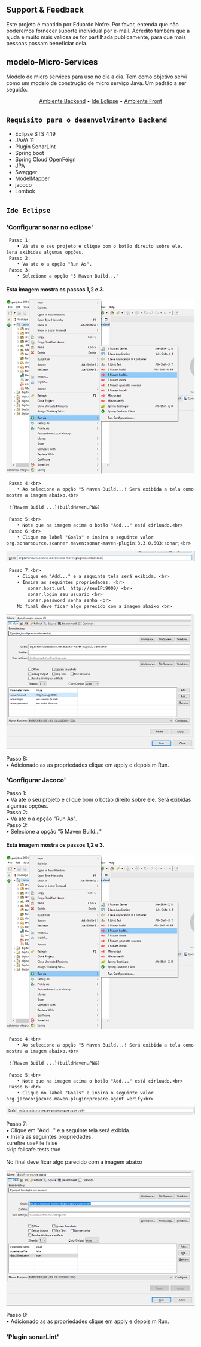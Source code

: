 ## Support & Feedback<BR>
Este projeto é mantido por Eduardo Nofre. Por favor, entenda que não poderemos fornecer suporte individual por e-mail. Acredito também que a ajuda é muito mais valiosa se for partilhada publicamente, para que mais pessoas possam beneficiar dela.

## modelo-Micro-Services<BR>

Modelo de micro services para uso no dia  a dia.
Tem como objetivo servi como um modelo de construção de micro serviço Java. Um padrão a ser seguido.

<p align="center">
   <a href="#ambiente-dev-backend">Ambiente Backend</a> •
   <a href="#infra-estrutura-aws">Ide Eclipse</a> •
  <a href="#ambiente-dev-front">Ambiente Front</a>
</p>

## `Requisito para o desenvolvimento Backend`
- Eclipse STS 4.19
- JAVA 11 
- Plugin SonarLint
- Spring boot 
- Spring Cloud OpenFeign
- JPA
- Swagger 
- ModelMapper 
- jacoco 
- Lombok

## `Ide Eclipse`
### 'Configurar sonar no eclipse'

     Passo 1:
        • Vá ate o seu projeto e clique bom o botão direito sobre ele. Será exibidas algumas opções.
     Passo 2:
        • Va ate o a opção "Run As".
     Passo 3:
        • Selecione a opção "5 Maven Build..."
        
  #### Esta imagem mostra os passos 1,2 e 3.

![sonar](sonar.png)

     Passo 4:<br>
        • Ao selecione a opção "5 Maven Build...! Será exibida a tela como mostra a imagem abaixo.<br>
  
     ![Mavem Build ...](buildMaven.PNG)
  
     Passo 5:<br>
        • Note que na imagem acima o botão "Add..." está cirluado.<br>
     Passo 6:<br>
        • Clique no label "Goals" e insira o seguinte valor org.sonarsource.scanner.maven:sonar-maven-plugin:3.3.0.603:sonar;<br>
    
   ![goals](goals.PNG)
  
     Passo 7:<br>
        • Clique em "Add..." e a seguinte tela será exibida. <br>
        • Insira as seguintes propriedades. <br>
            sonar.host.url  http://seuIP:9000/ <br>
            sonar.login seu usuario <br>
            sonar.password senha senha <br>            
        No final deve ficar algo parecido com a imagem abaixo <br>

   ![goals](add.PNG)
  
   Passo 8: <br>
       • Adicionado as as propriedades clique em apply e depois m Run.<br>
  
### 'Configurar Jacoco'
 Passo 1:<br>
        • Vá ate o seu projeto e clique bom o botão direito sobre ele. Será exibidas algumas opções.<br>
     Passo 2:<br>
        • Va ate o a opção "Run As".<br>
     Passo 3:<br>
        • Selecione a opção "5 Maven Build..."<br>
        
  #### Esta imagem mostra os passos 1,2 e 3.

   ![sonar](sonar.png)

     Passo 4:<br>
        • Ao selecione a opção "5 Maven Build...! Será exibida a tela como mostra a imagem abaixo.<br>
  
     ![Mavem Build ...](buildMaven.PNG)
  
     Passo 5:<br>
        • Note que na imagem acima o botão "Add..." está cirluado.<br>
     Passo 6:<br>
        • Clique no label "Goals" e insira o seguinte valor org.jacoco:jacoco-maven-plugin:prepare-agent verify<br>

   ![goals](gols2.PNG)

  Passo 7:<br>
        • Clique em "Add..." e a seguinte tela será exibida. <br>
        • Insira as seguintes propriedades. <br>
               surefire.useFile false <br>
               skip.failsafe.tests true   <br>     
        No final deve ficar algo parecido com a imagem abaixo <br>

   ![goals](jacoco.PNG)
  
   Passo 8: <br>
       • Adicionado as as propriedades clique em apply e depois m Run.<br>
  
### 'Plugin sonarLint'
